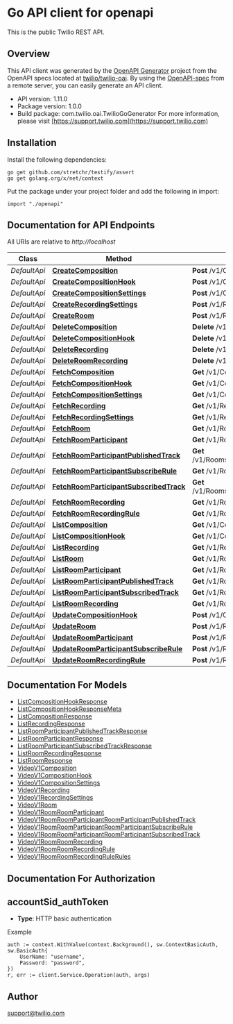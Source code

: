 # Go API client for openapi

This is the public Twilio REST API.

## Overview
This API client was generated by the [OpenAPI Generator](https://openapi-generator.tech) project from the OpenAPI specs located at [twilio/twilio-oai](https://github.com/twilio/twilio-oai/tree/main/spec).  By using the [OpenAPI-spec](https://www.openapis.org/) from a remote server, you can easily generate an API client.

- API version: 1.11.0
- Package version: 1.0.0
- Build package: com.twilio.oai.TwilioGoGenerator
For more information, please visit [https://support.twilio.com](https://support.twilio.com)

## Installation

Install the following dependencies:

```shell
go get github.com/stretchr/testify/assert
go get golang.org/x/net/context
```

Put the package under your project folder and add the following in import:

```golang
import "./openapi"
```

## Documentation for API Endpoints

All URIs are relative to *http://localhost*

Class | Method | HTTP request | Description
------------ | ------------- | ------------- | -------------
*DefaultApi* | [**CreateComposition**](docs/DefaultApi.md#createcomposition) | **Post** /v1/Compositions | 
*DefaultApi* | [**CreateCompositionHook**](docs/DefaultApi.md#createcompositionhook) | **Post** /v1/CompositionHooks | 
*DefaultApi* | [**CreateCompositionSettings**](docs/DefaultApi.md#createcompositionsettings) | **Post** /v1/CompositionSettings/Default | 
*DefaultApi* | [**CreateRecordingSettings**](docs/DefaultApi.md#createrecordingsettings) | **Post** /v1/RecordingSettings/Default | 
*DefaultApi* | [**CreateRoom**](docs/DefaultApi.md#createroom) | **Post** /v1/Rooms | 
*DefaultApi* | [**DeleteComposition**](docs/DefaultApi.md#deletecomposition) | **Delete** /v1/Compositions/{Sid} | 
*DefaultApi* | [**DeleteCompositionHook**](docs/DefaultApi.md#deletecompositionhook) | **Delete** /v1/CompositionHooks/{Sid} | 
*DefaultApi* | [**DeleteRecording**](docs/DefaultApi.md#deleterecording) | **Delete** /v1/Recordings/{Sid} | 
*DefaultApi* | [**DeleteRoomRecording**](docs/DefaultApi.md#deleteroomrecording) | **Delete** /v1/Rooms/{RoomSid}/Recordings/{Sid} | 
*DefaultApi* | [**FetchComposition**](docs/DefaultApi.md#fetchcomposition) | **Get** /v1/Compositions/{Sid} | 
*DefaultApi* | [**FetchCompositionHook**](docs/DefaultApi.md#fetchcompositionhook) | **Get** /v1/CompositionHooks/{Sid} | 
*DefaultApi* | [**FetchCompositionSettings**](docs/DefaultApi.md#fetchcompositionsettings) | **Get** /v1/CompositionSettings/Default | 
*DefaultApi* | [**FetchRecording**](docs/DefaultApi.md#fetchrecording) | **Get** /v1/Recordings/{Sid} | 
*DefaultApi* | [**FetchRecordingSettings**](docs/DefaultApi.md#fetchrecordingsettings) | **Get** /v1/RecordingSettings/Default | 
*DefaultApi* | [**FetchRoom**](docs/DefaultApi.md#fetchroom) | **Get** /v1/Rooms/{Sid} | 
*DefaultApi* | [**FetchRoomParticipant**](docs/DefaultApi.md#fetchroomparticipant) | **Get** /v1/Rooms/{RoomSid}/Participants/{Sid} | 
*DefaultApi* | [**FetchRoomParticipantPublishedTrack**](docs/DefaultApi.md#fetchroomparticipantpublishedtrack) | **Get** /v1/Rooms/{RoomSid}/Participants/{ParticipantSid}/PublishedTracks/{Sid} | 
*DefaultApi* | [**FetchRoomParticipantSubscribeRule**](docs/DefaultApi.md#fetchroomparticipantsubscriberule) | **Get** /v1/Rooms/{RoomSid}/Participants/{ParticipantSid}/SubscribeRules | 
*DefaultApi* | [**FetchRoomParticipantSubscribedTrack**](docs/DefaultApi.md#fetchroomparticipantsubscribedtrack) | **Get** /v1/Rooms/{RoomSid}/Participants/{ParticipantSid}/SubscribedTracks/{Sid} | 
*DefaultApi* | [**FetchRoomRecording**](docs/DefaultApi.md#fetchroomrecording) | **Get** /v1/Rooms/{RoomSid}/Recordings/{Sid} | 
*DefaultApi* | [**FetchRoomRecordingRule**](docs/DefaultApi.md#fetchroomrecordingrule) | **Get** /v1/Rooms/{RoomSid}/RecordingRules | 
*DefaultApi* | [**ListComposition**](docs/DefaultApi.md#listcomposition) | **Get** /v1/Compositions | 
*DefaultApi* | [**ListCompositionHook**](docs/DefaultApi.md#listcompositionhook) | **Get** /v1/CompositionHooks | 
*DefaultApi* | [**ListRecording**](docs/DefaultApi.md#listrecording) | **Get** /v1/Recordings | 
*DefaultApi* | [**ListRoom**](docs/DefaultApi.md#listroom) | **Get** /v1/Rooms | 
*DefaultApi* | [**ListRoomParticipant**](docs/DefaultApi.md#listroomparticipant) | **Get** /v1/Rooms/{RoomSid}/Participants | 
*DefaultApi* | [**ListRoomParticipantPublishedTrack**](docs/DefaultApi.md#listroomparticipantpublishedtrack) | **Get** /v1/Rooms/{RoomSid}/Participants/{ParticipantSid}/PublishedTracks | 
*DefaultApi* | [**ListRoomParticipantSubscribedTrack**](docs/DefaultApi.md#listroomparticipantsubscribedtrack) | **Get** /v1/Rooms/{RoomSid}/Participants/{ParticipantSid}/SubscribedTracks | 
*DefaultApi* | [**ListRoomRecording**](docs/DefaultApi.md#listroomrecording) | **Get** /v1/Rooms/{RoomSid}/Recordings | 
*DefaultApi* | [**UpdateCompositionHook**](docs/DefaultApi.md#updatecompositionhook) | **Post** /v1/CompositionHooks/{Sid} | 
*DefaultApi* | [**UpdateRoom**](docs/DefaultApi.md#updateroom) | **Post** /v1/Rooms/{Sid} | 
*DefaultApi* | [**UpdateRoomParticipant**](docs/DefaultApi.md#updateroomparticipant) | **Post** /v1/Rooms/{RoomSid}/Participants/{Sid} | 
*DefaultApi* | [**UpdateRoomParticipantSubscribeRule**](docs/DefaultApi.md#updateroomparticipantsubscriberule) | **Post** /v1/Rooms/{RoomSid}/Participants/{ParticipantSid}/SubscribeRules | 
*DefaultApi* | [**UpdateRoomRecordingRule**](docs/DefaultApi.md#updateroomrecordingrule) | **Post** /v1/Rooms/{RoomSid}/RecordingRules | 


## Documentation For Models

 - [ListCompositionHookResponse](docs/ListCompositionHookResponse.md)
 - [ListCompositionHookResponseMeta](docs/ListCompositionHookResponseMeta.md)
 - [ListCompositionResponse](docs/ListCompositionResponse.md)
 - [ListRecordingResponse](docs/ListRecordingResponse.md)
 - [ListRoomParticipantPublishedTrackResponse](docs/ListRoomParticipantPublishedTrackResponse.md)
 - [ListRoomParticipantResponse](docs/ListRoomParticipantResponse.md)
 - [ListRoomParticipantSubscribedTrackResponse](docs/ListRoomParticipantSubscribedTrackResponse.md)
 - [ListRoomRecordingResponse](docs/ListRoomRecordingResponse.md)
 - [ListRoomResponse](docs/ListRoomResponse.md)
 - [VideoV1Composition](docs/VideoV1Composition.md)
 - [VideoV1CompositionHook](docs/VideoV1CompositionHook.md)
 - [VideoV1CompositionSettings](docs/VideoV1CompositionSettings.md)
 - [VideoV1Recording](docs/VideoV1Recording.md)
 - [VideoV1RecordingSettings](docs/VideoV1RecordingSettings.md)
 - [VideoV1Room](docs/VideoV1Room.md)
 - [VideoV1RoomRoomParticipant](docs/VideoV1RoomRoomParticipant.md)
 - [VideoV1RoomRoomParticipantRoomParticipantPublishedTrack](docs/VideoV1RoomRoomParticipantRoomParticipantPublishedTrack.md)
 - [VideoV1RoomRoomParticipantRoomParticipantSubscribeRule](docs/VideoV1RoomRoomParticipantRoomParticipantSubscribeRule.md)
 - [VideoV1RoomRoomParticipantRoomParticipantSubscribedTrack](docs/VideoV1RoomRoomParticipantRoomParticipantSubscribedTrack.md)
 - [VideoV1RoomRoomRecording](docs/VideoV1RoomRoomRecording.md)
 - [VideoV1RoomRoomRecordingRule](docs/VideoV1RoomRoomRecordingRule.md)
 - [VideoV1RoomRoomRecordingRuleRules](docs/VideoV1RoomRoomRecordingRuleRules.md)


## Documentation For Authorization



## accountSid_authToken

- **Type**: HTTP basic authentication

Example

```golang
auth := context.WithValue(context.Background(), sw.ContextBasicAuth, sw.BasicAuth{
    UserName: "username",
    Password: "password",
})
r, err := client.Service.Operation(auth, args)
```


## Author

support@twilio.com

